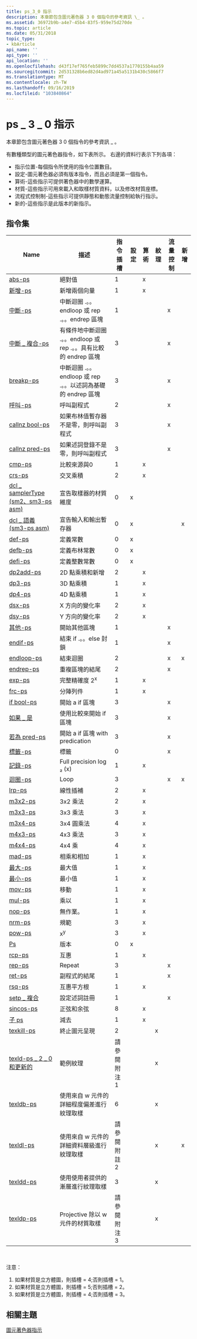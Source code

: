 ```yaml
---
title: ps_3_0 指示
description: 本章節包含圖元著色器 3 0 個指令的參考資訊 \_ 。
ms.assetid: 36972b9b-a4e7-45b4-83f5-959e75d270de
ms.topic: article
ms.date: 05/31/2018
topic_type:
- kbArticle
api_name: ''
api_type: ''
api_location: ''
ms.openlocfilehash: d43f17ef765feb5899c7dd4537a1770155b4aa59
ms.sourcegitcommit: 2d531328b6ed82d4ad971a45a5131b430c5866f7
ms.translationtype: MT
ms.contentlocale: zh-TW
ms.lasthandoff: 09/16/2019
ms.locfileid: "103840864"
---
```

# <a name="ps_3_0-instructions"></a>ps \_ 3 \_ 0 指示

本章節包含圖元著色器 3 0 個指令的參考資訊 \_ 。

有數種類型的圖元著色器指令，如下表所示。 右邊的資料行表示下列各項：

-   指示位置-每個指令所使用的指令位置數目。
-   設定-圖元著色器必須有版本指令，而且必須是第一個指令。
-   算術-這些指示可提供著色器中的數學運算。
-   材質-這些指示可用來載入和取樣材質資料，以及修改材質座標。
-   流程式控制制-這些指示可提供靜態和動態流量控制給執行指示。
-   新的-這些指示是此版本的新指示。

## <a name="instruction-set"></a>指令集



| Name                                                             | 描述                                                                          | 指令插槽 | 設定 | 算術 | 紋理 | 流量控制 | 新增 |
|------------------------------------------------------------------|--------------------------------------------------------------------------------------|-------------------|-------|------------|---------|--------------|-----|
| [abs-ps](abs---ps.md)                                         | 絕對值                                                                       | 1                 |       | x          |         |              |     |
| [新增-ps](add---ps.md)                                         | 新增兩個向量                                                                      | 1                 |       | x          |         |              |     |
| [中斷-ps](break---ps.md)                                     | 中斷迴圈 .。。endloop 或 rep .。。endrep 區塊                                  | 1                 |       |            |         | x            |     |
| [中斷 \_ 複合-ps](break-comp---ps.md)                          | 有條件地中斷迴圈 .。。endloop 或 rep .。。具有比較的 endrep 區塊 | 3                 |       |            |         | x            |     |
| [breakp-ps](break-p---ps.md)                                  | 中斷迴圈 .。。endloop 或 rep .。。以述詞為基礎的 endrep 區塊            | 3                 |       |            |         | x            |     |
| [呼叫-ps](call---ps.md)                                       | 呼叫副程式                                                                    | 2                 |       |            |         | x            |     |
| [callnz bool-ps](callnz-bool---ps.md)                         | 如果布林值暫存器不是零，則呼叫副程式                                  | 3                 |       |            |         | x            |     |
| [callnz pred-ps](callnz-pred---ps.md)                         | 如果述詞登錄不是零，則呼叫副程式                                | 3                 |       |            |         | x            |     |
| [cmp-ps](cmp---ps.md)                                         | 比較來源與0                                                                  | 1                 |       | x          |         |              |     |
| [crs-ps](crs---ps.md)                                         | 交叉乘積                                                                        | 2                 |       | x          |         |              |     |
| [dcl \_ samplerType (sm2、sm3-ps asm) ](dcl-samplertype---ps.md) | 宣告取樣器的材質維度                                          | 0                 | x     |            |         |              |     |
| [dcl \_ 語義 (sm3-ps asm) ](dcl-usage---ps.md)              | 宣告輸入和輸出暫存器                                                   | 0                 | x     |            |         |              | x   |
| [def-ps](def---ps.md)                                         | 定義常數                                                                     | 0                 | x     |            |         |              |     |
| [defb-ps](defb---ps.md)                                       | 定義布林常數                                                            | 0                 | x     |            |         |              |     |
| [defi-ps](defi---ps.md)                                       | 定義整數常數                                                           | 0                 | x     |            |         |              |     |
| [dp2add-ps](dp2add---ps.md)                                   | 2D 點乘積和新增                                                               | 2                 |       | x          |         |              |     |
| [dp3-ps](dp3---ps.md)                                         | 3D 點乘積                                                                       | 1                 |       | x          |         |              |     |
| [dp4-ps](dp4---ps.md)                                         | 4D 點乘積                                                                       | 1                 |       | x          |         |              |     |
| [dsx-ps](dsx---ps.md)                                         | X 方向的變化率                                                    | 2                 |       | x          |         |              |     |
| [dsy-ps](dsy---ps.md)                                         | Y 方向的變化率                                                    | 2                 |       | x          |         |              |     |
| [其他-ps](else---ps.md)                                       | 開始其他區塊                                                                  | 1                 |       |            |         | x            |     |
| [endif-ps](endif---ps.md)                                     | 結束 if .。。else 封鎖                                                               | 1                 |       |            |         | x            |     |
| [endloop-ps](endloop---ps.md)                                 | 結束迴圈                                                                           | 2                 |       |            |         | x            | x   |
| [endrep-ps](endrep---ps.md)                                   | 重複區塊的結尾                                                                | 2                 |       |            |         | x            |     |
| [exp-ps](exp---ps.md)                                         | 完整精確度 2<sup>x</sup>                                                         | 1                 |       | x          |         |              |     |
| [frc-ps](frc---ps.md)                                         | 分陣列件                                                                 | 1                 |       | x          |         |              |     |
| [if bool-ps](if-bool---ps.md)                                 | 開始 a if 區塊                                                                    | 3                 |       |            |         | x            |     |
| [如果 \_ 是](if-comp---ps.md)                                | 使用比較來開始 if 區塊                                                  | 3                 |       |            |         | x            |     |
| [若為 pred-ps](if-pred---ps.md)                                 | 開始 a if 區塊 with predication                                                   | 3                 |       |            |         | x            |     |
| [標籤-ps](label---ps.md)                                     | 標籤                                                                                | 0                 |       |            |         | x            |     |
| [記錄-ps](log---ps.md)                                         | Full precision log ₂ (x)                                                                | 1                 |       | x          |         |              |     |
| [迴圈-ps](loop---ps.md)                                       | Loop                                                                                 | 3                 |       |            |         | x            | x   |
| [lrp-ps](lrp---ps.md)                                         | 線性插補                                                                   | 2                 |       | x          |         |              |     |
| [m3x2-ps](m3x2---ps.md)                                       | 3x2 乘法                                                                         | 2                 |       | x          |         |              |     |
| [m3x3-ps](m3x3---ps.md)                                       | 3x3 乘法                                                                         | 3                 |       | x          |         |              |     |
| [m3x4-ps](m3x4---ps.md)                                       | 3x4 圓乘法                                                                         | 4                 |       | x          |         |              |     |
| [m4x3-ps](m4x3---ps.md)                                       | 4x3 乘法                                                                         | 3                 |       | x          |         |              |     |
| [m4x4-ps](m4x4---ps.md)                                       | 4x4 乘                                                                         | 4                 |       | x          |         |              |     |
| [mad-ps](mad---ps.md)                                         | 相乘和相加                                                                     | 1                 |       | x          |         |              |     |
| [最大-ps](max---ps.md)                                         | 最大值                                                                              | 1                 |       | x          |         |              |     |
| [最小-ps](min---ps.md)                                         | 最小值                                                                              | 1                 |       | x          |         |              |     |
| [mov-ps](mov---ps.md)                                         | 移動                                                                                 | 1                 |       | x          |         |              |     |
| [mul-ps](mul---ps.md)                                         | 乘以                                                                             | 1                 |       | x          |         |              |     |
| [nop-ps](nop---ps.md)                                         | 無作業。                                                                         | 1                 |       | x          |         |              |     |
| [nrm-ps](nrm---ps.md)                                         | 規範                                                                            | 3                 |       | x          |         |              |     |
| [pow-ps](pow---ps.md)                                         | x<sup>y</sup>                                                                        | 3                 |       | x          |         |              |     |
| [Ps](ps---ps.md)                                                | 版本                                                                              | 0                 | x     |            |         |              |     |
| [rcp-ps](rcp---ps.md)                                         | 互惠                                                                           | 1                 |       | x          |         |              |     |
| [rep-ps](rep---ps.md)                                         | Repeat                                                                               | 3                 |       |            |         | x            |     |
| [ret-ps](ret---ps.md)                                         | 副程式的結尾                                                                  | 1                 |       |            |         | x            |     |
| [rsq-ps](rsq---ps.md)                                         | 互惠平方根                                                               | 1                 |       | x          |         |              |     |
| [setp \_ 複合](setp-comp---ps.md)                                 | 設定述詞註冊                                                           | 1                 |       |            |         | x            |     |
| [sincos-ps](sincos---ps.md)                                   | 正弦和余弦                                                                      | 8                 |       | x          |         |              |     |
| [子 ps](sub---ps.md)                                         | 減去                                                                             | 1                 |       | x          |         |              |     |
| [texkill-ps](texkill---ps.md)                                 | 終止圖元呈現                                                                    | 2                 |       |            | x       |              |     |
| [texld-ps \_ 2 \_ 0 和更新的](texld---ps-2-0.md)                    | 範例紋理                                                                     | 請參閱附注1        |       |            | x       |              |     |
| [texldb-ps](texldb---ps.md)                                   | 使用來自 w 元件的詳細程度偏差進行紋理取樣                          | 6                 |       |            | x       |              |     |
| [texldl-ps](texldl---ps.md)                                   | 使用來自 w 元件的詳細資料層級進行紋理取樣                               | 請參閱附註 2        |       |            | x       |              | x   |
| [texldd-ps](texldd---ps.md)                                   | 使用使用者提供的漸層進行紋理取樣                                        | 3                 |       |            | x       |              |     |
| [texldp-ps](texldp---ps.md)                                   | Projective 除以 w 元件的材質取樣                               | 請參閱附注3        |       |            | x       |              |     |



 

注意：

1.  如果材質是立方體圖，則插槽 = 4;否則插槽 = 1。
2.  如果材質是立方體圖，則插槽 = 5;否則插槽 = 2。
3.  如果材質是立方體圖，則插槽 = 4;否則插槽 = 3。

## <a name="related-topics"></a>相關主題

<dl> <dt>

[圖元著色器指示](dx9-graphics-reference-asm-ps-instructions.md)
</dt> </dl>

 

 





